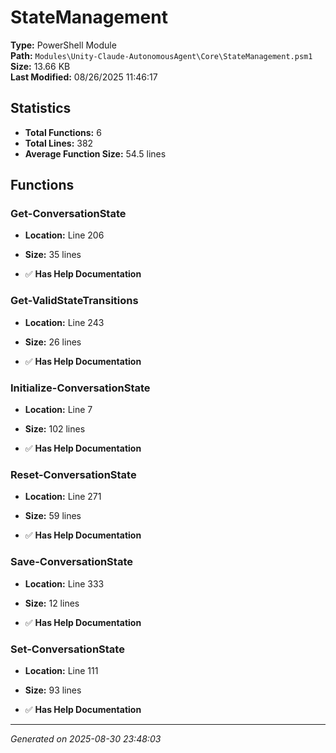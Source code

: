# StateManagement

**Type:** PowerShell Module  
**Path:** `Modules\Unity-Claude-AutonomousAgent\Core\StateManagement.psm1`  
**Size:** 13.66 KB  
**Last Modified:** 08/26/2025 11:46:17  

## Statistics

- **Total Functions:** 6
- **Total Lines:** 382
- **Average Function Size:** 54.5 lines

## Functions


### Get-ConversationState

- **Location:** Line 206
- **Size:** 35 lines

- ✅ **Has Help Documentation** 
### Get-ValidStateTransitions

- **Location:** Line 243
- **Size:** 26 lines

- ✅ **Has Help Documentation** 
### Initialize-ConversationState

- **Location:** Line 7
- **Size:** 102 lines

- ✅ **Has Help Documentation** 
### Reset-ConversationState

- **Location:** Line 271
- **Size:** 59 lines

- ✅ **Has Help Documentation** 
### Save-ConversationState

- **Location:** Line 333
- **Size:** 12 lines

- ✅ **Has Help Documentation** 
### Set-ConversationState

- **Location:** Line 111
- **Size:** 93 lines

- ✅ **Has Help Documentation**

---
*Generated on 2025-08-30 23:48:03*
